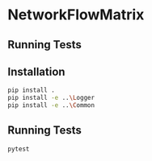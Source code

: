 # NetworkFlowMatrix


## Running Tests


## Installation

```sh
pip install .
pip install -e ..\Logger
pip install -e ..\Common
```

## Running Tests

```sh
pytest
```

